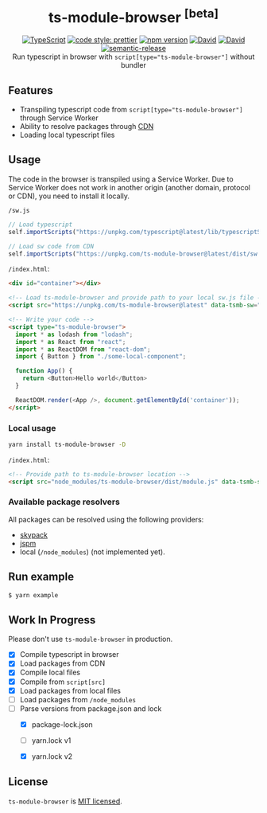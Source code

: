 <h1 align="center">
  ts-module-browser <sup>[beta]</sup>
</h1>

<div align="center">
  <a href="http://www.typescriptlang.org/"><img src="https://img.shields.io/badge/%3C%2F%3E-TypeScript-%230074c1.svg" alt="TypeScript" /></a>
  <a href="https://github.com/prettier/prettier"><img src="https://img.shields.io/badge/code_style-prettier-f8bc45.svg" alt="code style: prettier" /></a>
  <a href="https://www.npmjs.com/package/ts-module-browser"><img src="https://badge.fury.io/js/ts-module-browser.svg" alt="npm version" /></a>
  <a href="https://david-dm.org/iam-medvedev/ts-module-browser"><img src="https://status.david-dm.org/gh/iam-medvedev/ts-module-browser.svg" alt="David" /></a>
  <a href="https://david-dm.org/iam-medvedev/ts-module-browser"><img src="https://status.david-dm.org/gh/iam-medvedev/ts-module-browser.svg?type=dev" alt="David" /></a>
  <a href="https://github.com/semantic-release/semantic-release"><img src="https://img.shields.io/badge/%20%20%F0%9F%93%A6%F0%9F%9A%80-semantic--release-e10079.svg" alt="semantic-release" /></a>
</div>

<div align="center">
  Run typescript in browser with <code>script[type="ts-module-browser"]</code> without bundler
</div>

## Features

- Transpiling typescript code from `script[type="ts-module-browser"]` through Service Worker
- Ability to resolve packages through [CDN](#available-package-resolvers)
- Loading local typescript files

## Usage

The code in the browser is transpiled using a Service Worker. Due to Service Worker does not work in another origin (another domain, protocol or CDN), you need to install it locally.

`/sw.js`
```javascript
// Load typescript
self.importScripts("https://unpkg.com/typescript@latest/lib/typescriptServices.js");

// Load sw code from CDN
self.importScripts("https://unpkg.com/ts-module-browser@latest/dist/sw.js");
```

`/index.html`:
```html
<div id="container"></div>

<!-- Load ts-module-browser and provide path to your local sw.js file -->
<script src="https://unpkg.com/ts-module-browser@latest" data-tsmb-sw="/sw.js" data-tsmb-resolver="skypack"></script>

<!-- Write your code -->
<script type="ts-module-browser">
  import * as lodash from "lodash";
  import * as React from "react";
  import * as ReactDOM from "react-dom";
  import { Button } from "./some-local-component";

  function App() {
    return <Button>Hello world</Button>
  }

  ReactDOM.render(<App />, document.getElementById('container'));
</script>
```

### Local usage
```bash
yarn install ts-module-browser -D
```

`/index.html`:
```html
<!-- Provide path to ts-module-browser location -->
<script src="node_modules/ts-module-browser/dist/module.js" data-tsmb-sw="node_modules/ts-module-browser/dist/sw.js" data-tsmb-resolver="local"></script>
```

### Available package resolvers
All packages can be resolved using the following providers:

- [skypack](https://skypack.dev/)
- [jspm](https://jspm.dev)
- local (`/node_modules`) (not implemented yet).

## Run example
```bash
$ yarn example
```

## Work In Progress
Please don't use `ts-module-browser` in production.

- [x] Compile typescript in browser
- [x] Load packages from CDN
- [x] Compile local files
- [x] Compile from `script[src]`
- [x] Load packages from local files
- [ ] Load packages from `/node_modules`
- [ ] Parse versions from package.json and lock
  - [x] package-lock.json
  - [ ] yarn.lock v1
  - [x] yarn.lock v2


## License

`ts-module-browser` is [MIT licensed](./LICENSE).
